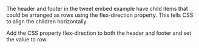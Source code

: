 The header and footer in the tweet embed example have child items that could be arranged as rows using the flex-direction property. This tells CSS to align the children horizontally.


Add the CSS property flex-direction to both the header and footer and set the value to row.
